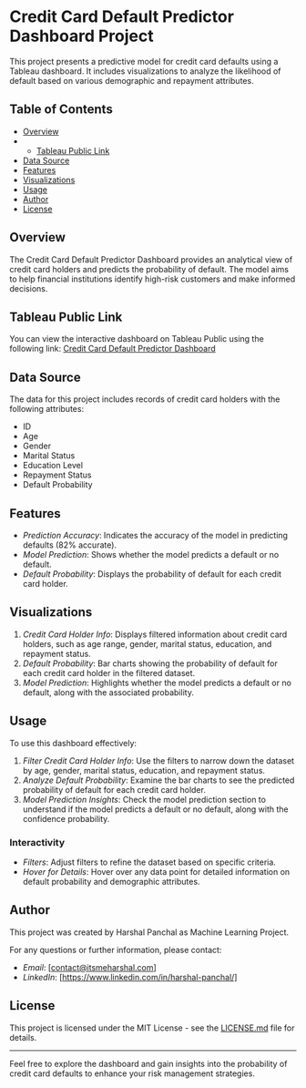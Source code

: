 # Credit Card Default Predictor Dashboard Project

This project presents a predictive model for credit card defaults using a Tableau dashboard. It includes visualizations to analyze the likelihood of default based on various demographic and repayment attributes.

## Table of Contents
- [Overview](#overview)
- - [Tableau Public Link](#tableau-public-link)
- [Data Source](#data-source)
- [Features](#features)
- [Visualizations](#visualizations)
- [Usage](#usage)
- [Author](#author)
- [License](#license)

## Overview
The Credit Card Default Predictor Dashboard provides an analytical view of credit card holders and predicts the probability of default. The model aims to help financial institutions identify high-risk customers and make informed decisions.

## Tableau Public Link
You can view the interactive dashboard on Tableau Public using the following link: [Credit Card Default Predictor Dashboard](https://public.tableau.com/app/profile/harshal1110/viz/CanadasCreditDefaultPredictor/Dashboard1)

## Data Source
The data for this project includes records of credit card holders with the following attributes:
- ID
- Age
- Gender
- Marital Status
- Education Level
- Repayment Status
- Default Probability

## Features
- *Prediction Accuracy*: Indicates the accuracy of the model in predicting defaults (82% accurate).
- *Model Prediction*: Shows whether the model predicts a default or no default.
- *Default Probability*: Displays the probability of default for each credit card holder.

## Visualizations
1. *Credit Card Holder Info*: Displays filtered information about credit card holders, such as age range, gender, marital status, education, and repayment status.
2. *Default Probability*: Bar charts showing the probability of default for each credit card holder in the filtered dataset.
3. *Model Prediction*: Highlights whether the model predicts a default or no default, along with the associated probability.

## Usage
To use this dashboard effectively:
1. *Filter Credit Card Holder Info*: Use the filters to narrow down the dataset by age, gender, marital status, education, and repayment status.
2. *Analyze Default Probability*: Examine the bar charts to see the predicted probability of default for each credit card holder.
3. *Model Prediction Insights*: Check the model prediction section to understand if the model predicts a default or no default, along with the confidence probability.

### Interactivity
- *Filters*: Adjust filters to refine the dataset based on specific criteria.
- *Hover for Details*: Hover over any data point for detailed information on default probability and demographic attributes.

## Author
This project was created by Harshal Panchal as Machine Learning Project.

For any questions or further information, please contact:
- *Email*: [contact@itsmeharshal.com]
- *LinkedIn*: [https://www.linkedin.com/in/harshal-panchal/]

## License
This project is licensed under the MIT License - see the [LICENSE.md](LICENSE.md) file for details.

---

Feel free to explore the dashboard and gain insights into the probability of credit card defaults to enhance your risk management strategies.
